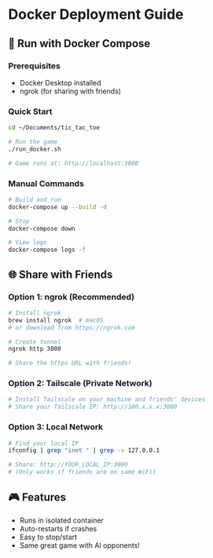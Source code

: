 # Docker Deployment Guide

## 🐳 Run with Docker Compose

### Prerequisites
- Docker Desktop installed
- ngrok (for sharing with friends)

### Quick Start
```bash
cd ~/Documents/tic_tac_toe

# Run the game
./run_docker.sh

# Game runs at: http://localhost:3000
```

### Manual Commands
```bash
# Build and run
docker-compose up --build -d

# Stop
docker-compose down

# View logs
docker-compose logs -f
```

## 🌐 Share with Friends

### Option 1: ngrok (Recommended)
```bash
# Install ngrok
brew install ngrok  # macOS
# or download from https://ngrok.com

# Create tunnel
ngrok http 3000

# Share the https URL with friends!
```

### Option 2: Tailscale (Private Network)
```bash
# Install Tailscale on your machine and friends' devices
# Share your Tailscale IP: http://100.x.x.x:3000
```

### Option 3: Local Network
```bash
# Find your local IP
ifconfig | grep "inet " | grep -v 127.0.0.1

# Share: http://YOUR_LOCAL_IP:3000
# (Only works if friends are on same WiFi)
```

## 🎮 Features
- Runs in isolated container
- Auto-restarts if crashes
- Easy to stop/start
- Same great game with AI opponents!